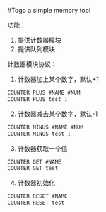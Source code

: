 #Togo a simple memory tool

功能：<br>
1. 提供计数器模块<br>
2. 提供队列模块<br>

计数器模块协议：<br>
1. 计数器加上某个数字，默认+1<br>
```c
COUNTER PLUS #NAME #NUM
COUNTER PLUS test 1
```
2. 计数器减去某个数字，默认-1<br>
```c
COUNTER MINUS #NAME #NUM
COUNTER MINUS test 1
```

3. 计数器获取一个值<br>
```c
COUNTER GET #NAME
COUNTER GET test
```

4. 计数器初始化<br>
```c
COUNTER RESET #NAME
COUNTER RESET test
```
